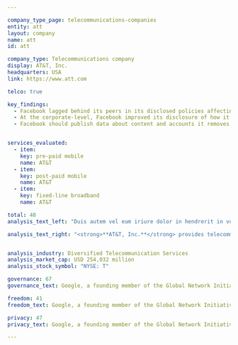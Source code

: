 ```yaml
---

company_type_page: telecommunications-companies
entity: att
layout: company
name: att
id: att

company_type: Telecommunications company
display: AT&T, Inc.
headquarters: USA
link: https://www.att.com

telco: true

key_findings:
  - Facebook lagged behind its peers in its disclosed policies affecting users’ freedom of expression and privacy.
  - At the corporate-level, Facebook improved its disclosure of how it implements  commitments to freedom of expression and privacy since the company was evaluated by this Index in 2015.
  - Facebook should publish data about content and accounts it removes for violations of its rules, improve its transparency reporting on private third party requests for content removals, and improve disclosures about the handling of user information.


services_evaluated:
  - item:
    key: pre-paid mobile
    name: AT&T
  - item:
    key: post-paid mobile
    name: AT&T
  - item:
    key: fixed-line broadband
    name: AT&T

total: 48
analysis_text_left: "Duis autem vel eum iriure dolor in hendrerit in vulputate velit esse molestie consequat, vel illum dolore eu feugiat nulla facilisis at vero eros et accumsan et iusto odio dignissim qui blandit praesent luptatum zzril delenit augue duis dolore te feugait nulla facilisi. Lorem ipsum dolor sit amet, consectetuer adipiscing elit, sed diam nonummy nibh euismod tincidunt ut laoreet dolore magna aliquam erat volutpat."

analysis_text_right: "<strong>**AT&T, Inc.**</strong> provides telecommunications services in the United States and internationally. In 2015, the company expanded its operations to Mexico, after purchasing two Mexican telecommunications companies. The company offers data and voice services to approximately 144 million wireless subscribers in the US and Mexico."


analysis_industry: Diversified Telecommunication Services
analysis_market_cap: USD 254,032 million
analysis_stock_symbol: "NYSE: T"

governance: 67
governance_text: Google, a founding member of the Global Network Initiative (GNI), earned the highest overall score in the Index. However there is much room for improvement.

freedom: 41
freedom_text: Google, a founding member of the Global Network Initiative (GNI), earned the highest overall score in the Index. However there is much room for improvement.

privacy: 47
privacy_text: Google, a founding member of the Global Network Initiative (GNI), earned the highest overall score in the Index. However there is much room for improvement.

---
```

